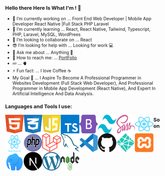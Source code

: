 ### Hello there Here Is What I'm ! 👋

- 🔭 I’m currently working on ... Front End Web Developer | Mobile App Developer React Native |Full Stack PHP Laravel
- 🌱 I’m currently learning ... React, React Native, Tailwind, Typescript, PHP, Laravel, MySQL, WordPrees
- 👯 I’m looking to collaborate on ... React 
- 😎 I’m looking for help with ... Looking for work 💻
- 💬 Ask me about ... Anything 👋
- 💌 How to reach me: ... [PortFolio](https://x39ome.github.io/portfolio_sam/)
- 💤 ... 🫀
- ⚡ Fun fact: ... I love Coffee :coffee:
- My Goal 🎯 ... I Aspire To Become A Professional Programmer in Websites Development (Full Stack Web Developer), And Professional Programmer in Mobile App Development (React Native), And Expert In Artificial Intelligence And Data Analysis.


### Languages and Tools I use:

<img width="60px" height="60px" align="left" alt="HTML5" src="./icons/html.svg" />
<img width="60px" height="60px" align="left" alt="CSS" src="./icons/css.svg" />
<img width="60px" height="60px" align="left" alt="Javascript" src="./icons/javascript.svg" />
<img width="60px" height="60px" align="left" alt="Typescript" src="./icons/typescript.svg" />
<img width="60px" height="60px" align="left" alt="Bootstrap" src="./icons/bootstrap.svg" />
<img width="60px" height="60px" align="left" alt="Tailwind" src="./icons/tailwindcss.svg" />
<img width="60px" height="60px" align="left" alt="sass" src="./icons/sass.svg" />
<img width="60px" height="60px" align="left" alt="React" src="./icons/react.svg" />
<img width="60px" height="60px" align="left" alt="React Native" src="./icons/react-native.svg" />
<img width="60px" height="60px" align="left" alt="Php" src="./icons/php.svg" />
<img width="60px" height="60px" align="left" alt="Laravel" src="./icons/laravel.svg" />
<img width="60px" height="60px" align="left" alt="MySQL" src="./icons/mysql.svg" />
<img width="60px" height="60px" align="left" alt="VSCode" src="./icons/vscode.svg" />
<img width="60px" height="60px" align="left" alt="Github" src="./icons/github.svg" />
<img width="60px" height="60px" align="left" alt="Netlify" src="./icons/netlify.svg" />
<img width="60px" height="60px" align="left" alt="Xammp" src="./icons/xampp.svg" />
<img width="60px" height="60px" style='display:block' align="left" alt="Laragon" src="./icons/laragon.svg" />




### Soon

<img width="60px" height="60px" align="left" alt="Next Js" src="./icons/next-js.svg" />
<img width="60px" height="60px" align="left" alt="Wordpress" src="./icons/wordpress.svg" />
<img width="60px" height="60px" align="left" alt="Node Js" src="./icons/nodejs.svg" />
